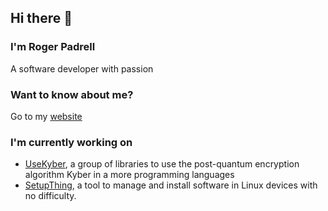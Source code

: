 ## Hi there 👋
### I'm **Roger Padrell**
A software developer with passion

### Want to know about me?
Go to my [website](https://rpadrell.is-a.dev)

### I'm currently working on
- [UseKyber](https://usekyber.is-a.dev/), a group of libraries to use the post-quantum encryption algorithm Kyber in a more programming languages
- [SetupThing](https://setupthing.deno.dev/), a tool to manage and install software in Linux devices with no difficulty.
